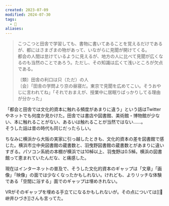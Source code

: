 ```yaml
---
created: 2023-07-09
modified: 2024-07-30
tags:
  - 📝
aliases: 
---
```

>こつこつと田舎で学習しても、書物に書いてあることを覚えるだけであるが、都にはさまざまの物があって、いながらに見聞が開けてくる。  
>都会の人間は怠けているように見えるが、地方の人に比べて見聞が広くなるのも当然のことであろう。ただし、その知識は広くて浅いところが欠点である。
>
>〔類〕田舎の利口は只（ただ）の人  
>〔会〕「田舎の学問より京の昼寝だ。東京で見聞を広めてこい。そうおやじに言われてね」「それでおまえが、授業中に居眠りばっかりしてる理由が分かった」

「都会と田舎では文化的資本に触れる頻度があまりに違う」という話はTwitterやネットでも何度か見かけた。田舎では書店や図書館、美術館・博物館が少ない、本に触れることがない、あるいは触れることが当然ではない……。  
そうした話は昔の時代も同じだったらしい。

ちなみに横浜から大阪の実家に引っ越したときも、文化的資本の差を図書館で感じた。横浜市立中央図書館の蔵書数と、羽曳野図書館の蔵書数とがあまりに違いすぎる。パソコン系統の本棚が横浜では10棹以上、羽曳野は0.5棹。横浜の図書館って恵まれていたんだな、と痛感した。

現在はインターネットの普及で、そうした文化的資本のギャップは「文章」「画像」「映像」の面では少なくなったかもしれない。けれども、よりリッチな体験である「空間に浴する」面でのギャップは埋めきれない。

VRがそのギャップを埋める手立てになるかもしれないが。その点については[[👤峅井ひづき]]さんも言ってた。